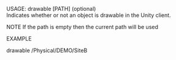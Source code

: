 USAGE:  drawable [PATH] (optional)   
Indicates whether or not an object is drawable in the Unity client.   

NOTE
If the path is empty then the current path will be used    


EXAMPLE   

   drawable /Physical/DEMO/SiteB
